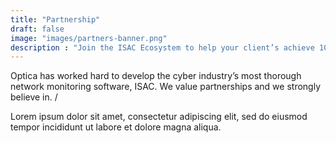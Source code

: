 ```yaml
---
title: "Partnership"
draft: false
image: "images/partners-banner.png"
description : "Join the ISAC Ecosystem to help your client’s achieve 100% compliance with the DOD cybersecurity mandate"
---
```


Optica has worked hard to develop the cyber industry’s most thorough network monitoring software, ISAC. We value partnerships and we strongly believe in.  /  

Lorem ipsum dolor sit amet, consectetur adipiscing elit, sed do eiusmod tempor incididunt ut labore et dolore magna aliqua.

    
